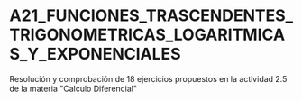 # A21_FUNCIONES_TRASCENDENTES_TRIGONOMETRICAS_LOGARITMICAS_Y_EXPONENCIALES
Resolución y comprobación de 18 ejercicios propuestos en la actividad 2.5 de la materia "Calculo Diferencial"

